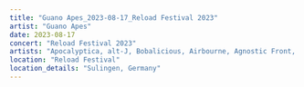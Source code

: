 ```yaml
---
title: "Guano Apes_2023-08-17_Reload Festival 2023"
artist: "Guano Apes"
date: 2023-08-17
concert: "Reload Festival 2023"
artists: "Apocalyptica, alt-J, Bobalicious, Airbourne, Agnostic Front, Alma, Alter Bridge, Beartooth, Channel Zero, 100 Kilo Herz, B2B Soundsystem"
location: "Reload Festival"
location_details: "Sulingen, Germany"
---
```

